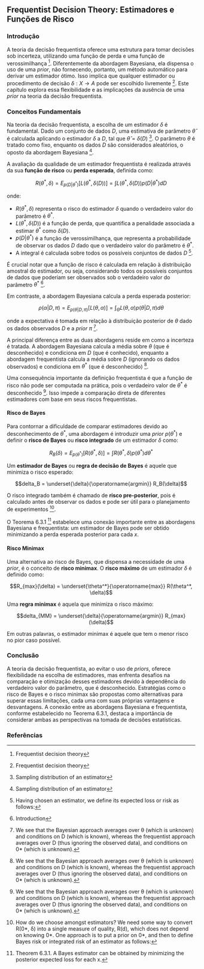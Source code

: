 ## Frequentist Decision Theory: Estimadores e Funções de Risco

### Introdução
A teoria da decisão frequentista oferece uma estrutura para tomar decisões sob incerteza, utilizando uma função de perda e uma função de verossimilhança [^6.3]. Diferentemente da abordagem Bayesiana, ela dispensa o uso de uma *prior*, não fornecendo, portanto, um método automático para derivar um estimador ótimo. Isso implica que qualquer estimador ou procedimento de decisão $\delta : X \rightarrow A$ pode ser escolhido livremente [^6.3]. Este capítulo explora essa flexibilidade e as implicações da ausência de uma *prior* na teoria da decisão frequentista.

### Conceitos Fundamentais
Na teoria da decisão frequentista, a escolha de um estimador $\delta$ é fundamental. Dado um conjunto de dados $D$, uma estimativa de parâmetro $\hat{\theta}$ é calculada aplicando o estimador $\delta$ a $D$, tal que $\hat{\theta} = \delta(D)$ [^6.2]. O parâmetro $\theta$ é tratado como fixo, enquanto os dados $D$ são considerados aleatórios, o oposto da abordagem Bayesiana [^6.2].

A avaliação da qualidade de um estimador frequentista é realizada através da sua **função de risco** ou **perda esperada**, definida como:

$$R(\theta^*, \delta) = E_{p(D|\theta^*)} [L(\theta^*, \delta(D))] = \int L(\theta^*, \delta(D))p(D|\theta^*)dD$$

onde:
*   $R(\theta^*, \delta)$ representa o risco do estimador $\delta$ quando o verdadeiro valor do parâmetro é $\theta^*$.
*   $L(\theta^*, \delta(D))$ é a função de perda, que quantifica a penalidade associada a estimar $\theta^*$ como $\delta(D)$.
*   $p(D|\theta^*)$ é a função de verossimilhança, que representa a probabilidade de observar os dados $D$ dado que o verdadeiro valor do parâmetro é $\theta^*$.
*   A integral é calculada sobre todos os possíveis conjuntos de dados $D$ [^6.9].

É crucial notar que a função de risco é calculada em relação à distribuição amostral do estimador, ou seja, considerando todos os possíveis conjuntos de dados que poderiam ser observados sob o verdadeiro valor do parâmetro $\theta^*$ [^6.1].

Em contraste, a abordagem Bayesiana calcula a perda esperada posterior:

$$ρ(α|D, π) = E_{p(θ|D,π)} [L(θ, α)] = \int_{\Theta} L(θ, α)p(θ|D, π)dθ$$

onde a expectativa é tomada em relação à distribuição posterior de $\theta$ dado os dados observados $D$ e a *prior* $\pi$ [^6.10].

A principal diferença entre as duas abordagens reside em como a incerteza é tratada. A abordagem Bayesiana calcula a média sobre $\theta$ (que é desconhecido) e condiciona em $D$ (que é conhecido), enquanto a abordagem frequentista calcula a média sobre $D$ (ignorando os dados observados) e condiciona em $\theta^*$ (que é desconhecido) [^6.10].

Uma consequência importante da definição frequentista é que a função de risco não pode ser computada na prática, pois o verdadeiro valor de $\theta^*$ é desconhecido [^6.10]. Isso impede a comparação direta de diferentes estimadores com base em seus riscos frequentistas.

#### Risco de Bayes
Para contornar a dificuldade de comparar estimadores devido ao desconhecimento de $\theta^*$, uma abordagem é introduzir uma *prior* $p(\theta^*)$ e definir o **risco de Bayes** ou **risco integrado** de um estimador $\delta$ como:

$$R_B(\delta) = E_{p(\theta^*)} [R(\theta^*, \delta)] = \int R(\theta^*, \delta)p(\theta^*)d\theta^*$$

Um **estimador de Bayes** ou **regra de decisão de Bayes** é aquele que minimiza o risco esperado:

$$delta_B = \underset{\delta}{\operatorname{argmin}} R_B(\delta)$$

O risco integrado também é chamado de **risco pre-posterior**, pois é calculado antes de observar os dados e pode ser útil para o planejamento de experimentos [^6.11].

O Teorema 6.3.1 [^6.12] estabelece uma conexão importante entre as abordagens Bayesiana e frequentista: um estimador de Bayes pode ser obtido minimizando a perda esperada posterior para cada $x$.

#### Risco Minimax
Uma alternativa ao risco de Bayes, que dispensa a necessidade de uma *prior*, é o conceito de **risco minimax**. O **risco máximo** de um estimador $\delta$ é definido como:

$$R_{max}(\delta) = \underset{\theta^*}{\operatorname{max}} R(\theta^*, \delta)$$

Uma **regra minimax** é aquela que minimiza o risco máximo:

$$delta_{MM} = \underset{\delta}{\operatorname{argmin}} R_{max}(\delta)$$

Em outras palavras, o estimador minimax é aquele que tem o menor risco no pior caso possível.

### Conclusão

A teoria da decisão frequentista, ao evitar o uso de *priors*, oferece flexibilidade na escolha de estimadores, mas enfrenta desafios na comparação e otimização desses estimadores devido à dependência do verdadeiro valor do parâmetro, que é desconhecido. Estratégias como o risco de Bayes e o risco minimax são propostas como alternativas para superar essas limitações, cada uma com suas próprias vantagens e desvantagens. A conexão entre as abordagens Bayesiana e frequentista, conforme estabelecido no Teorema 6.3.1, destaca a importância de considerar ambas as perspectivas na tomada de decisões estatísticas.

### Referências
[^6.1]: Introduction
[^6.2]: Sampling distribution of an estimator
[^6.3]: Frequentist decision theory
[^6.9]: Having chosen an estimator, we define its expected loss or risk as follows:
[^6.10]: We see that the Bayesian approach averages over θ (which is unknown) and conditions on D (which is known), whereas the frequentist approach averages over D (thus ignoring the observed data), and conditions on 0* (which is unknown).
[^6.11]: How do we choose amongst estimators? We need some way to convert R(0*, δ) into a single measure of quality, R(d), which does not depend on knowing 0*. One approach is to put a prior on 0*, and then to define Bayes risk or integrated risk of an estimator as follows:
[^6.12]: Theorem 6.3.1. A Bayes estimator can be obtained by minimizing the posterior expected loss for each x.

<!-- END -->